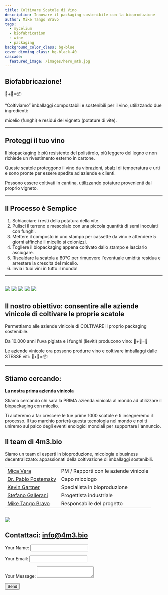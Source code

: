 ```yaml
---
title: Coltivare Scatole di Vino
description: Innovare il packaging sostenibile con la bioproduzione
author: Mike Tango Bravo
tags:
  - mycelium
  - biofabrication
  - wine
  - packaging
background_color_class: bg-blue
cover_dimming_class: bg-black-40
cascade:
  featured_image: /images/hero_mtb.jpg
---
```


## Biofabbricazione! 
🍄+🍇=📦

“Coltiviamo” imballaggi compostabili e sostenibili per il vino, utilizzando due ingredienti:

micelio (funghi) e
residui del vigneto (potature di vite).

---

## Proteggi il tuo vino

Il biopackaging è più resistente del polistirolo, più leggero del legno e non richiede un rivestimento esterno in cartone.

Queste scatole proteggono il vino da vibrazioni, sbalzi di temperatura e urti e sono pronte per essere spedite ad aziende e clienti.

Possono essere coltivati ​​in cantina, utilizzando potature provenienti dal proprio vigneto.

---

## Il Processo è Semplice

1. Schiacciare i resti della potatura della vite.
2. Pulisci il terreno e mescolalo con una piccola quantità di semi inoculati con funghi.
3. Mettere il composto in uno stampo per cassette da vino e attendere 5 giorni affinché il micelio si colonizzi.
4. Togliere il biopackaging appena coltivato dallo stampo e lasciarlo asciugare.
5. Riscaldare la scatola a 80°C per rimuovere l'eventuale umidità residua e arrestare la crescita del micelio.
6. Invia i tuoi vini in tutto il mondo!

---


![](images/bluesky.jpg)
![](images/2box_lid.jpg)
![](images/sixbottle.jpg)
![](images/empty_shadow.jpg)
![](images/oblique_box.jpg)
---

## Il nostro obiettivo: consentire alle aziende vinicole di coltivare le proprie scatole

Permettiamo alle aziende vinicole di COLTIVARE il proprio packaging sostenibile.

Da 10.000 anni l'uva pigiata e i funghi (lieviti) producono vino: 🍄+🍇=🍷

Le aziende vinicole ora possono produrre vino e coltivare imballaggi dalle STESSE viti: 🍄+🍇=📦

---

## Stiamo cercando:

**La nostra prima azienda vinicola**

Stiamo cercando chi sarà la PRIMA azienda vinicola al mondo ad utilizzare il biopackaging con micelio.

Ti aiuteremo a far crescere le tue prime 1000 scatole e ti insegneremo il processo. Il tuo marchio porterà questa tecnologia nel mondo e noi ti uniremo sul palco degli eventi enologici mondiali per supportare l'annuncio.
## Il team di 4m3.bio

Siamo un team di esperti in bioproduzione, micologia e business decentralizzato: appassionati della coltivazione di imballaggi sostenibili.


|                                                                                |                                       |
| ------------------------------------------------------------------------------ | ------------------------------------- |
| [Mica Vera](https://www.linkedin.com/in/mica-vera-fernández-0b136a1/)          | PM / Rapporti con le aziende vinicole |
| [Dr. Pablo Postemsky](https://www.linkedin.com/in/pablo-d-postemsky-70009896/) | Capo micologo                         |
| [Kevin Gartner](https://youtu.be/dQw4w9WgXcQ?si=-2hPaneFe2LBzwxd)              | Specialista in bioproduzione          |
| [Stefano Gallerani ](https://www.linkedin.com/in/stefano-gallerani-8836001a0/) | Progettista industriale               |
| [Mike Tango Bravo](https://www.linkedin.com/in/barrowmike/)                    | Responsabile del progetto             |
![](images/two_squares.jpg)
---

## Contattaci: info@4m3.bio

<form name="contact" method="POST" data-netlify="true">
  <input type="hidden" name="form-name" value="contact">
  <p><label>Your Name: <input type="text" name="name"></label></p>
  <p><label>Your Email: <input type="email" name="email"></label></p>
  <p><label>Your Message: <textarea name="message"></textarea></label></p>
  <p><button type="submit">Send</button></p>
</form>

